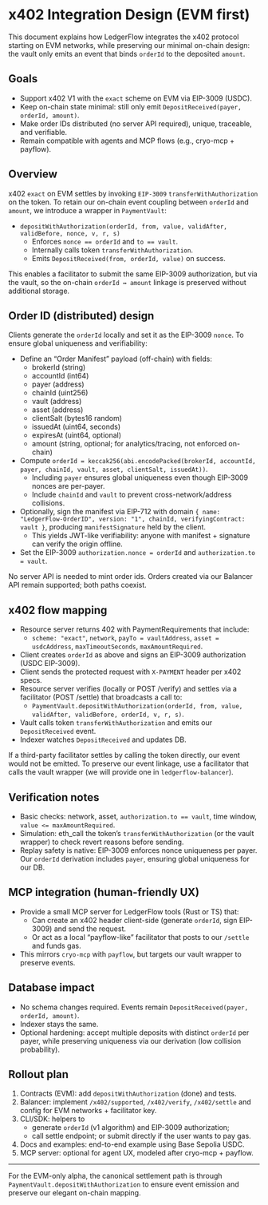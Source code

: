 # x402 Integration Design (EVM first)

This document explains how LedgerFlow integrates the x402 protocol starting on EVM networks, while preserving our minimal on-chain design: the vault only emits an event that binds `orderId` to the deposited `amount`.

## Goals

- Support x402 V1 with the `exact` scheme on EVM via EIP-3009 (USDC).
- Keep on-chain state minimal: still only emit `DepositReceived(payer, orderId, amount)`.
- Make order IDs distributed (no server API required), unique, traceable, and verifiable.
- Remain compatible with agents and MCP flows (e.g., cryo-mcp + payflow).

## Overview

x402 `exact` on EVM settles by invoking `EIP-3009` `transferWithAuthorization` on the token. To retain our on-chain event coupling between `orderId` and `amount`, we introduce a wrapper in `PaymentVault`:

- `depositWithAuthorization(orderId, from, value, validAfter, validBefore, nonce, v, r, s)`
  - Enforces `nonce == orderId` and `to == vault`.
  - Internally calls token `transferWithAuthorization`.
  - Emits `DepositReceived(from, orderId, value)` on success.

This enables a facilitator to submit the same EIP-3009 authorization, but via the vault, so the on-chain `orderId ↔ amount` linkage is preserved without additional storage.

## Order ID (distributed) design

Clients generate the `orderId` locally and set it as the EIP-3009 `nonce`. To ensure global uniqueness and verifiability:

- Define an “Order Manifest” payload (off-chain) with fields:
  - brokerId (string)
  - accountId (int64)
  - payer (address)
  - chainId (uint256)
  - vault (address)
  - asset (address)
  - clientSalt (bytes16 random)
  - issuedAt (uint64, seconds)
  - expiresAt (uint64, optional)
  - amount (string, optional; for analytics/tracing, not enforced on-chain)
- Compute `orderId = keccak256(abi.encodePacked(brokerId, accountId, payer, chainId, vault, asset, clientSalt, issuedAt))`.
  - Including `payer` ensures global uniqueness even though EIP-3009 nonces are per-payer.
  - Include `chainId` and `vault` to prevent cross-network/address collisions.
- Optionally, sign the manifest via EIP-712 with domain `{ name: "LedgerFlow-OrderID", version: "1", chainId, verifyingContract: vault }`, producing `manifestSignature` held by the client.
  - This yields JWT-like verifiability: anyone with manifest + signature can verify the origin offline.
- Set the EIP-3009 `authorization.nonce = orderId` and `authorization.to = vault`.

No server API is needed to mint order ids. Orders created via our Balancer API remain supported; both paths coexist.

## x402 flow mapping

- Resource server returns 402 with PaymentRequirements that include:
  - `scheme: "exact"`, `network`, `payTo = vaultAddress`, `asset = usdcAddress`, `maxTimeoutSeconds`, `maxAmountRequired`.
- Client creates `orderId` as above and signs an EIP-3009 authorization (USDC EIP-3009).
- Client sends the protected request with `X-PAYMENT` header per x402 specs.
- Resource server verifies (locally or POST /verify) and settles via a facilitator (POST /settle) that broadcasts a call to:
  - `PaymentVault.depositWithAuthorization(orderId, from, value, validAfter, validBefore, orderId, v, r, s)`.
- Vault calls token `transferWithAuthorization` and emits our `DepositReceived` event.
- Indexer watches `DepositReceived` and updates DB.

If a third-party facilitator settles by calling the token directly, our event would not be emitted. To preserve our event linkage, use a facilitator that calls the vault wrapper (we will provide one in `ledgerflow-balancer`).

## Verification notes

- Basic checks: network, asset, `authorization.to == vault`, time window, `value <= maxAmountRequired`.
- Simulation: eth_call the token’s `transferWithAuthorization` (or the vault wrapper) to check revert reasons before sending.
- Replay safety is native: EIP-3009 enforces nonce uniqueness per payer. Our `orderId` derivation includes `payer`, ensuring global uniqueness for our DB.

## MCP integration (human-friendly UX)

- Provide a small MCP server for LedgerFlow tools (Rust or TS) that:
  - Can create an x402 header client-side (generate `orderId`, sign EIP-3009) and send the request.
  - Or act as a local “payflow-like” facilitator that posts to our `/settle` and funds gas.
- This mirrors `cryo-mcp` with `payflow`, but targets our vault wrapper to preserve events.

## Database impact

- No schema changes required. Events remain `DepositReceived(payer, orderId, amount)`.
- Indexer stays the same.
- Optional hardening: accept multiple deposits with distinct `orderId` per payer, while preserving uniqueness via our derivation (low collision probability).

## Rollout plan

1) Contracts (EVM): add `depositWithAuthorization` (done) and tests.
2) Balancer: implement `/x402/supported`, `/x402/verify`, `/x402/settle` and config for EVM networks + facilitator key.
3) CLI/SDK: helpers to
   - generate `orderId` (v1 algorithm) and EIP-3009 authorization;
   - call settle endpoint; or submit directly if the user wants to pay gas.
4) Docs and examples: end-to-end example using Base Sepolia USDC.
5) MCP server: optional for agent UX, modeled after cryo-mcp + payflow.

---

For the EVM-only alpha, the canonical settlement path is through `PaymentVault.depositWithAuthorization` to ensure event emission and preserve our elegant on-chain mapping.
